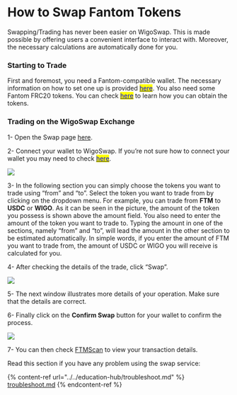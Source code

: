 # How to Swap Fantom Tokens

Swapping/Trading has never been easier on WigoSwap. This is made possible by offering users a convenient interface to interact with. Moreover, the necessary calculations are automatically done for you.



### **Starting to Trade**

First and foremost, you need a Fantom-compatible wallet. The necessary information on how to set one up is provided [<mark style="color:blue;">here</mark>](../../education-hub/connect-your-wallet-to-wigoswap.md). You also need some Fantom FRC20 tokens. You can check [<mark style="color:blue;">here</mark>](../../education-hub/get-frc20-tokens.md) to learn how you can obtain the tokens.



### **Trading on the WigoSwap Exchange**

1- Open the Swap page [here](https://wigoswap.io/swap).

2- Connect your wallet to WigoSwap. If you’re not sure how to connect your wallet you may need to check [<mark style="color:blue;">here</mark>](../../education-hub/connect-your-wallet-to-wigoswap.md).&#x20;

![](../../.gitbook/assets/7D888F08-2AD7-4FCA-874E-821101455972\_1\_201\_a.jpeg)

3- In the following section you can simply choose the tokens you want to trade using “from” and “to”. Select the token you want to trade from by clicking on the dropdown menu. For example, you can trade from **FTM** to **USDC** or **WIGO**. As it can be seen in the picture, the amount of the token you possess is shown above the amount field. You also need to enter the amount of the token you want to trade to. Typing the amount in one of the sections, namely “from” and “to”, will lead the amount in the other section to be estimated automatically. In simple words, if you enter the amount of FTM you want to trade from, the amount of USDC or WIGO you will receive is calculated for you.

4- After checking the details of the trade, click “Swap”.

![](../../.gitbook/assets/ABAC6855-AE0C-45B9-8E52-87B8C6A5F5E3\_1\_201\_a.jpeg)

5- The next window illustrates more details of your operation. Make sure that the details are correct.&#x20;

6- Finally click on the **Confirm Swap** button for your wallet to confirm the process.

![](../../.gitbook/assets/84972B16-6620-49CE-9C11-145A76B432F2\_1\_201\_a.jpeg)

7- You can then check [FTMScan](https://ftmscan.com) to view your transaction details.

Read this section if you have any problem using the swap service:

{% content-ref url="../../education-hub/troubleshoot.md" %}
[troubleshoot.md](../../education-hub/troubleshoot.md)
{% endcontent-ref %}

